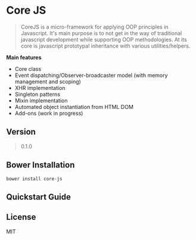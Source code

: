 Core JS
=======

> CoreJS is a micro-framework for applying OOP principles in Javascript. It's main purpose is to not get in the way of traditional javascript development while supporting OOP methodologies. At its core is javascript prototypal inheritance with various utilities/helpers.

**Main features**

+ Core class
+ Event dispatching/Observer-broadcaster model (with memory management and scoping)
+ XHR implementation
+ Singleton patterns
+ Mixin implementation
+ Automated object instantiation from HTML DOM
+ Add-ons (work in progress)


Version
----
> 0.1.0

Bower Installation
--------------
    bower install core-js


Quickstart Guide
--------------


License
----

MIT
